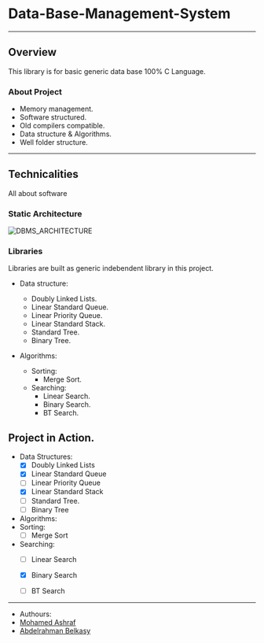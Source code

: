 # Data-Base-Management-System
___

## Overview 
This library is for basic generic data base 100% C Language.

### About Project
  * Memory management.
  * Software structured.
  * Old compilers compatible.
  * Data structure & Algorithms.
  * Well folder structure.

___

## Technicalities 
All about software
### Static Architecture
![DBMS_ARCHITECTURE]([https://drive.google.com/file/d/1Axuvy_UxtMrrn4islz1ScCJCQwt7cUyb/view?usp=sharing](https://h.top4top.io/p_2421apxda1.png))

### Libraries
Libraries are built as generic indebendent library in this project.

* Data structure:
  * Doubly Linked Lists.   
  * Linear Standard Queue.
  * Linear Priority Queue.
  * Linear Standard Stack.
  * Standard Tree. 
  * Binary Tree.

* Algorithms:
  * Sorting:
      * Merge Sort.
  * Searching:
      * Linear Search.
      * Binary Search.  
      * BT Search.
 
## Project in Action.

* Data Structures:
   - [x] Doubly Linked Lists
   - [x] Linear Standard Queue
   - [ ] Linear Priority Queue
   - [x] Linear Standard Stack
   - [ ] Standard Tree.
   - [ ] Binary Tree

* Algorithms:
 * Sorting:
    - [ ] Merge Sort
 * Searching:
    - [ ] Linear Search
    - [x] Binary Search
    - [ ] BT Search
 
 
___

* Authours:
 * [Mohamed Ashraf](https://www.linkedin.com/in/mohamed-ashraf-wx/)
 * [Abdelrahman Belkasy](https://www.linkedin.com/in/abdelrahman-belkasy-686a021b6/)
